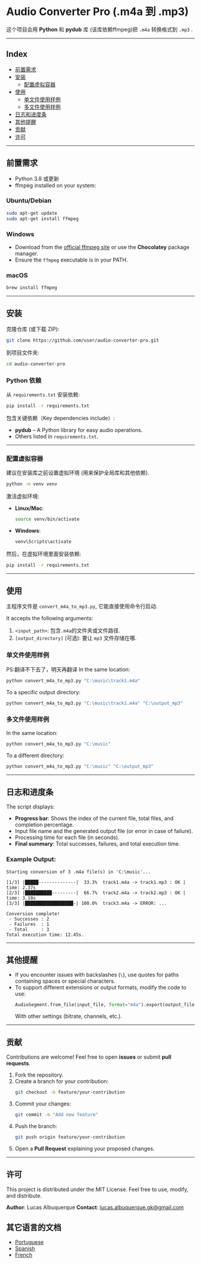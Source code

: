 
# Audio Converter Pro (.m4a 到 .mp3)

这个项目会用 **Python** 和 **pydub** 库 (该库依赖ffmpeg)把 `.m4a` 转换格式到 `.mp3` .

---

## Index
- [前置需求](#requirements)
- [安装](#installation)
  - [配置虚拟容器](#set-up-virtual-environment)
- [使用](#usage)
  - [单文件使用样例](#single-file-conversion-example)
  - [多文件使用样例](#multiple-files-conversion-example)
- [日志和进度条](#logs-and-progress-bar)
- [其他提醒](#other-notes)
- [贡献](#contributing)
- [许可](#license)

---

## 前置需求

- Python 3.8 或更新
- ffmpeg installed on your system:

### Ubuntu/Debian
```bash
sudo apt-get update
sudo apt-get install ffmpeg
```

### Windows
- Download from the [official ffmpeg site](https://ffmpeg.org/) or use the **Chocolatey** package manager.
- Ensure the `ffmpeg` executable is in your PATH.

### macOS
```bash
brew install ffmpeg
```

---

## 安装

克隆仓库 (或下载 ZIP):
```bash
git clone https://github.com/user/audio-converter-pro.git
```

到项目文件夹:
```bash
cd audio-converter-pro
```

### Python 依赖

从 `requirements.txt` 安装依赖:
```bash
pip install -r requirements.txt
```

包含关键依赖（Key dependencies include）:
- **pydub** – A Python library for easy audio operations.
- Others listed in `requirements.txt`.

---

### 配置虚拟容器

建议在安装库之前设置虚拟环境 (用来保护全局库和其他依赖).

```bash
python -m venv venv
```

激活虚拟环境:

- **Linux/Mac**:
    ```bash
    source venv/bin/activate
    ```
- **Windows**:
    ```bash
    venv\Scripts\activate
    ```

然后，在虚拟环境里面安装依赖:
```bash
pip install -r requirements.txt
```

---

## 使用

主程序文件是 `convert_m4a_to_mp3.py`, 它能直接使用命令行启动.

It accepts the following arguments:
1. `<input_path>`: 包含`.m4a`的文件夹或文件路径.
2. `[output_directory]` (可选): 要让 `mp3` 文件存储在哪.

### 单文件使用样例

PS:翻译不下去了，明天再翻译
In the same location:
```bash
python convert_m4a_to_mp3.py "C:\music\track1.m4a"
```

To a specific output directory:
```bash
python convert_m4a_to_mp3.py "C:\music\track1.m4a" "C:\output_mp3"
```

### 多文件使用样例

In the same location:
```bash
python convert_m4a_to_mp3.py "C:\music"
```

To a different directory:
```bash
python convert_m4a_to_mp3.py "C:\music" "C:\output_mp3"
```

---

## 日志和进度条

The script displays:
- **Progress bar**: Shows the index of the current file, total files, and completion percentage.
- Input file name and the generated output file (or error in case of failure).
- Processing time for each file (in seconds).
- **Final summary**: Total successes, failures, and total execution time.

### Example Output:
```
Starting conversion of 3 .m4a file(s) in 'C:\music'...

[1/3] |█████--------------|  33.3%  track1.m4a -> track1.mp3 : OK | time: 2.37s
[2/3] |██████████---------|  66.7%  track2.m4a -> track2.mp3 : OK | time: 3.10s
[3/3] |██████████████████-| 100.0%  track3.m4a -> ERROR: ...

Conversion complete!
 - Successes : 2
 - Failures  : 1
 - Total     : 3
Total execution time: 12.45s.
```

---

## 其他提醒

- If you encounter issues with backslashes (`\`), use quotes for paths containing spaces or special characters.
- To support different extensions or output formats, modify the code to use:
    ```python
    AudioSegment.from_file(input_file, format="m4a").export(output_file, format="mp3")
    ```
    With other settings (bitrate, channels, etc.).

---

## 贡献

Contributions are welcome! Feel free to open **issues** or submit **pull requests**.

1. Fork the repository.
2. Create a branch for your contribution:
    ```bash
    git checkout -b feature/your-contribution
    ```
3. Commit your changes:
    ```bash
    git commit -m "Add new feature"
    ```
4. Push the branch:
    ```bash
    git push origin feature/your-contribution
    ```
5. Open a **Pull Request** explaining your proposed changes.

---

## 许可

This project is distributed under the MIT License. Feel free to use, modify, and distribute.

**Author**: Lucas Albuquerque
**Contact**: lucas.albuquerque.gk@gmail.com

## 其它语言的文档
- [Portuguese](readme/pt/README.md)
- [Spanish](readme/es/README.md)
- [French](readme/fr/README.md)
